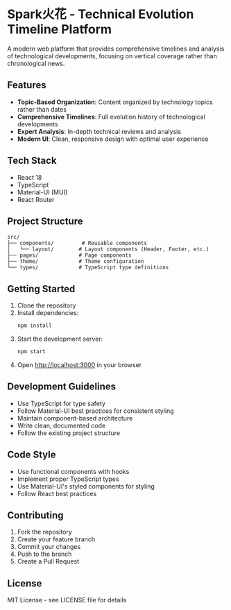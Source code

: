 # Spark火花 - Technical Evolution Timeline Platform

A modern web platform that provides comprehensive timelines and analysis of technological developments, focusing on vertical coverage rather than chronological news.

## Features

- **Topic-Based Organization**: Content organized by technology topics rather than dates
- **Comprehensive Timelines**: Full evolution history of technological developments
- **Expert Analysis**: In-depth technical reviews and analysis
- **Modern UI**: Clean, responsive design with optimal user experience

## Tech Stack

- React 18
- TypeScript
- Material-UI (MUI)
- React Router

## Project Structure

```
src/
├── components/         # Reusable components
│   └── layout/        # Layout components (Header, Footer, etc.)
├── pages/             # Page components
├── theme/             # Theme configuration
└── types/             # TypeScript type definitions
```

## Getting Started

1. Clone the repository
2. Install dependencies:
   ```bash
   npm install
   ```
3. Start the development server:
   ```bash
   npm start
   ```
4. Open [http://localhost:3000](http://localhost:3000) in your browser

## Development Guidelines

- Use TypeScript for type safety
- Follow Material-UI best practices for consistent styling
- Maintain component-based architecture
- Write clean, documented code
- Follow the existing project structure

## Code Style

- Use functional components with hooks
- Implement proper TypeScript types
- Use Material-UI's styled components for styling
- Follow React best practices

## Contributing

1. Fork the repository
2. Create your feature branch
3. Commit your changes
4. Push to the branch
5. Create a Pull Request

## License

MIT License - see LICENSE file for details

